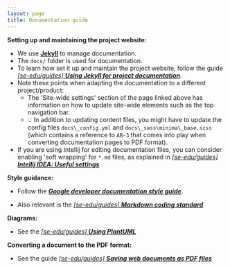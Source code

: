 ```yaml
---
layout: page
title: Documentation guide
---
```


**Setting up and maintaining the project website:**

* We use [**Jekyll**](https://jekyllrb.com/) to manage documentation.
* The `docs/` folder is used for documentation.
* To learn how set it up and maintain the project website, follow the guide
[_[se-edu/guides] **Using Jekyll for project documentation**_](https://se-education.org/guides/tutorials/jekyll.html).
* Note these points when adapting the documentation to a different project/product:
  * The 'Site-wide settings' section of the page linked above has information on how to update site-wide elements such
  as the top navigation bar.
  * :bulb: In addition to updating content files, you might have to update the config files `docs\_config.yml` and
  `docs\_sass\minima\_base.scss` (which contains a reference to `AB-3` that comes into play when converting
  documentation pages to PDF format).
* If you are using Intellij for editing documentation files, you can consider enabling 'soft wrapping' for `*.md` files,
as explained in
[_[se-edu/guides] **Intellij IDEA: Useful settings**_](https://tinyurl.com/3vsmn4yj)


**Style guidance:**

* Follow the [**_Google developer documentation style guide_**](https://developers.google.com/style).

* Also relevant is the
[_[se-edu/guides] **Markdown coding standard**_](https://se-education.org/guides/conventions/markdown.html)

**Diagrams:**

* See the [_[se-edu/guides] **Using PlantUML**_](https://se-education.org/guides/tutorials/plantUml.html)

**Converting a document to the PDF format:**

* See the guide
[_[se-edu/guides] **Saving web documents as PDF files**_](https://se-education.org/guides/tutorials/savingPdf.html)

